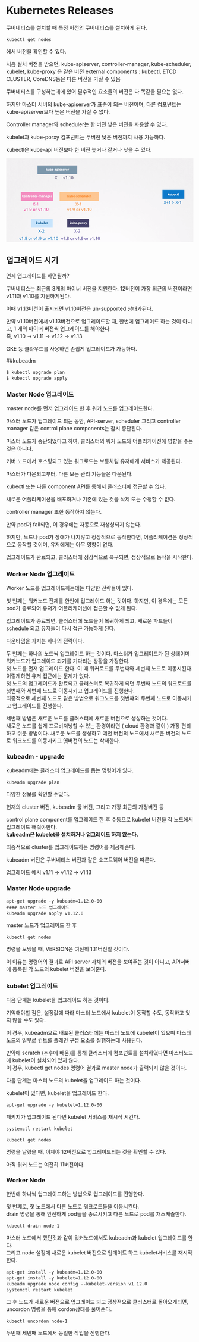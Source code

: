 # Kubernetes Releases
쿠버네티스를 설치할 때 특정 버전의 쿠버네티스를 설치하게 된다.
```
kubectl get nodes
```
에서 버전을 확인할 수 있다.

처음 설치 버전을 받으면,
kube-apiserver, controller-manager, kube-scheduler, kubelet, kube-proxy 은 같은 버전
external components : kubectl, ETCD CLUSTER, CoreDNS등은 다른 버전을 가질 수 있음

쿠버네티스를 구성하는데에 있어 필수적인 요소들의 버전은 다 똑같을 필요는 없다.

하지만 마스터 서버의 kube-apiserver가 표준이 되는 버전이며, 다른 컴포넌트는 kube-apiserver보다 높은 버전을 가질 수 없다.

Controller manager와 scheduler는 한 버전 낮은 버전을 사용할 수 있다. 

kubelet과 kube-porxy 컴포넌트는 두버전 낮은 버전까지 사용 가능하다.

kubectl은 kube-api 버전보다 한 버전 높거나 같거나 낮을 수 있다.

![버전관리](../contents/mandatory_item.PNG)

## 업그레이드 시기
언제 업그레이드를 하면될까?

쿠버네티스는 최근의 3개의 마이너 버전을 지원한다. 12버전이 가장 최근의 버전이라면 v1.11과 v1.10를 지원하게된다.

이때 v1.13버전이 출시되면 v1.10버전은 un-supported 상태가된다.

만약 v1.10버전에서 v1.13버전으로 업그레이드할 때, 한번에 업그레이드 하는 것이 아니고, 1 개의 마이너 버전씩 업그레이드를 해야한다.  
즉, v1.10 -> v1.11 -> v1.12 -> v1.13

GKE 등 클라우드를 사용하면 손쉽게 업그레이드가 가능하다.

##kubeadm
```
$ kubectl upgrade plan
$ kubectl upgrade apply
```
### Master Node 업그레이드
master node를 먼저 업그레이드 한 후 워커 노드를 업그레이드한다.

마스터 노드가 업그레이드 되는 동안, API-server, scheduler 그리고 controller manager 같은 control plane components는 잠시 중단된다.

마스터 노드가 중단되었다고 하여, 클러스터의 워커 노드와 어플리케이션에 영향을 주는 것은 아니다. 

커버 노드에서 호스팅되고 있는 워크로드는 보통처럼 유저에게 서비스가 제공된다.

마스터가 다운되고부터, 다른 모든 관리 기능들은 다운된다.

kubectl 또는 다른 component API를 통해서 클러스터에 접근할 수 없다. 

새로운 어플리케이션을 배포하거나 기존에 있는 것을 삭제 또는 수정할 수 없다.

controller manager 또한 동작하지 않는다.

만약 pod가 fail되면, 이 경우에는 자동으로 재생성되지 않는다.

하지만, 노드나 pod가 장애가 나지않고 정상적으로 동작한다면, 어플리케이션은 정상적으로 동작할 것이며, 유저에게는 아무 영향이 없다.

업그레이드가 완료되고, 클러스터에 정상적으로 복구되면, 정상적으로 동작을 시작한다.

### Worker Node 업그레이드
Worker 노드를 업그레이드하는데는 다양한 전략들이 있다.

첫 번째는 워커노드 전체를 한번에 업그레이드 하는 것이다. 하지만, 이 경우에는 모든 pod가 종료되어 유저가 어플리케이션에 접근할 수 없게 된다.

업그레이드가 종료되면, 클러스터에 노드들이 복귀하게 되고, 새로운 파드들이 schedule 되고 유저들이 다시 접근 가능하게 된다.

다운타임을 가지는 하나의 전략이다.

두 번째는 하나의 노드씩 업그레이드 하는 것이다. 마스터가 업그레이드가 된 상태이며 워커노드가 업그레이드 되기를 기다리는 상황을 가정한다.  
첫 노드를 먼저 업그레이드 한다. 이 때 워커로드를 두번째와 세번째 노드로 이동시킨다. 이렇게하면 유저 접근에는 문제가 없다.  
첫 노드의 업그레이드가 완료되고 클러스터로 복귀하게 되면 두번째 노드의 워크로드를 첫번째와 세번째 노드로 이동시키고 업그레이드를 진행한다.    
최종적으로 세번째 노드도 같은 방법으로 워크노드를 첫번쨰와 두번째 노드로 이동시키고 업그레이드를 진행한다.

세번째 방법은 새로운 노드를 클러스터에 새로운 버전으로 생성하는 것이다.  
새로운 노드를 쉽게 프로비저닝할 수 있는 환경이라면 ( cloud 환경과 같이 ) 가장 편리하고 쉬운 방법이다.
새로운 노드를 생성하고 예전 버전의 노드에서 새로운 버전의 노드로 워크노드를 이동시키고 옛버전의 노드는 삭제한다.

### kubeadm - upgrade
kubeadm에는 클러스터 업그레이드를 돕는 명령어가 있다.
```
kubeadm upgrade plan
```
다양한 정보를 확인할 수있다.

현재의 cluster 버전, kubeadm 툴 버전, 그리고 가장 최근의 가정버전 등

control plane component를 업그레이드 한 후 수동으로 kubelet 버전을 각 노드에서 업그레이드 해줘야한다.  
**kubeadm은 kubelet을 설치하거나 업그레이드 하지 않는다.**

최종적으로 cluster를 업그레이드하는 명령어를 제공해준다.

kubeadm 버전은 쿠버네티스 버전과 같은 소프트웨어 버전을 따른다.

업그레이드 예시 v1.11 -> v1.12 -> v1.13
### Master Node upgrade
```
apt-get upgrade -y kubeadm=1.12.0-00
#### master 노드 업그레이드
kubeadm upgrade apply v1.12.0
```

master 노드가 업그레이드 한 후
```
kubectl get nodes
```
명령을 보냈을 때, VERSION은 여전히 1.11버전일 것이다.

이 이유는 명령어의 결과로 API server 자체의 버전을 보여주는 것이 아니고, API서버에 등록된 각 노드의 kubelet 버전을 보여준다.

### kubelet 업그레이드
다음 단계는 kubelet을 업그레이드 하는 것이다.

기억해야할 점은, 설정값에 따라 마스터 노드에서 kubelet이 동작할 수도, 동작하고 있지 않을 수도 있다.

이 경우, kubeadm으로 배포된 클러스터에는 마스터 노드에 kubelet이 있으며 마스터 노드의 일부로 컨트롤 플레인 구성 요소를 실행하는데 사용된다.

만약에 scratch (추후에 배움)를 통해 클러스터에 컴포넌트를 설치하였다면 마스터노드에 kubelet이 설치되어 있지 않다.  
이 경우, kubectl get nodes 명령어 결과로 master node가 출력되지 않을 것이다.

다음 단계는 마스터 노드의 kubelet을 업그레이드 하는 것이다.

kubelet이 있다면, kubelet을 업그레이드 한다.
```
apt-get upgrade -y kubelet=1.12.0-00
```

패키지가 업그레이드 된다면 kubelet 서비스를 재시작 시킨다.
```
systemctl restart kubelet
```

```
kubectl get nodes
```
명령을 날렸을 때, 이제야 12버전으로 업그레이드되는 것을 확인할 수 있다.

아직 워커 노드는 여전히 11버전이다.

### Worker Node
한번에 하나씩 업그레이드하는 방법으로 업그레이드를 진행한다.

첫 번쨰로, 첫 노드에서 다른 노드로 워크로드들을 이동시킨다.  
drain 명령을 통해 안전하게 pod들을 종료시키고 다른 노드로 pod를 재스캐쥴한다.
```
kubectl drain node-1
```
마스터 노드에서 했던것과 같이 워커노드에서도 kubeadm과 kubelet 업그레이드를 한다.  
그리고 node 설정에 새로운 kubelet 버전으로 업데이트 하고 kubelet서비스를 재시작한다.
```
apt-get install -y kubeadm=1.12.0-00
apt-get install -y kubelet=1.12.0-00
kubeadm upgrade node config --kubelet-version v1.12.0
systemctl restart kubelet
```
그 후 노드가 새로운 버전으로 업그레이드 되고 정상적으로 클러스터로 돌아오게되면, uncordon 명령을 통해 cordon상태를 풀어준다.
```
kubectl uncordon node-1
```
두번째 세번째 노드에서 동일한 작업을 진행한다.
